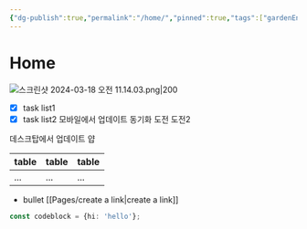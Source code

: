 ```yaml
---
{"dg-publish":true,"permalink":"/home/","pinned":true,"tags":["gardenEntry"],"dgShowToc":true}
---
```





# Home


![스크린샷 2024-03-18 오전 11.14.03.png|200](/img/user/%EC%8A%A4%ED%81%AC%EB%A6%B0%EC%83%B7%202024-03-18%20%EC%98%A4%EC%A0%84%2011.14.03.png)
- [x] task list1
- [x] task list2
모바일에서 업데이트 동기화 도전
도전2

데스크탑에서 업데이트 얍             



| table | table | table |
| ---- | ---- | ---- |
| ... | ... | ... |
- bullet
[[Pages/create a link\|create a link]]

```ts
const codeblock = {hi: 'hello'};
```
